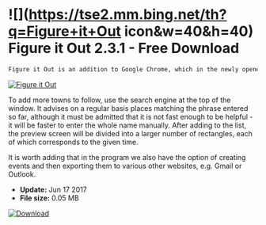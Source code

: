 # ![](https://tse2.mm.bing.net/th?q=Figure+it+Out icon&w=40&h=40) Figure it Out 2.3.1 - Free Download

```sh
Figure it Out is an addition to Google Chrome, which in the newly opened tab allows you to easily track the current time in cities around the world, including time zones. The app clearly presents data, automatically changing the background colors of each place, according to the changing time of day.
```
[![Figure it Out](https:https://tse3.mm.bing.net/th?id=OIP.zuioMpIpRBit0uHQZ4p4tAEKDq&pid=Api)](https://softexe.net/win/internet/browser-add-ons/figure-it-out:pRahc.html)

To add more towns to follow, use the search engine at the top of the window. It advises on a regular basis places matching the phrase entered so far, although it must be admitted that it is not fast enough to be helpful - it will be faster to enter the whole name manually. After adding to the list, the preview screen will be divided into a larger number of rectangles, each of which corresponds to the given time.
 
 It is worth adding that in the program we also have the option of creating events and then exporting them to various other websites, e.g. Gmail or Outlook.


- **Update:** Jun 17 2017
- **File size:** 0.05 MB

[![Download](https://cdn.softexe.net/static/img/download.png)](https://softexe.net/win/internet/browser-add-ons/figure-it-out:pRahc.html)

